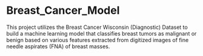 # Breast_Cancer_Model
This project utilizes the Breast Cancer Wisconsin (Diagnostic) Dataset to build a machine learning model that classifies breast tumors as malignant or benign based on various features extracted from digitized images of fine needle aspirates (FNA) of breast masses.
